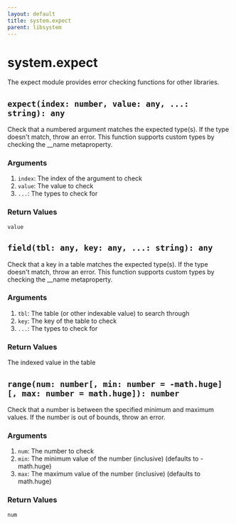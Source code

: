 ```yaml
---
layout: default
title: system.expect
parent: libsystem
---
```


# system.expect
The expect module provides error checking functions for other libraries.

## `expect(index: number, value: any, ...: string): any`
Check that a numbered argument matches the expected type(s).  If the type
 doesn't match, throw an error.
 This function supports custom types by checking the __name metaproperty.

### Arguments
1. `index`: The index of the argument to check
2. `value`: The value to check
3. `...`: The types to check for

### Return Values
`value`

## `field(tbl: any, key: any, ...: string): any`
Check that a key in a table matches the expected type(s).  If the type
 doesn't match, throw an error.
 This function supports custom types by checking the __name metaproperty.

### Arguments
1. `tbl`: The table (or other indexable value) to search through
2. `key`: The key of the table to check
3. `...`: The types to check for

### Return Values
The indexed value in the table

## `range(num: number[, min: number = -math.huge][, max: number = math.huge]): number`
Check that a number is between the specified minimum and maximum values.  If
 the number is out of bounds, throw an error.

### Arguments
1. `num`: The number to check
2. `min`: The minimum value of the number (inclusive) (defaults to -math.huge)
3. `max`: The maximum value of the number (inclusive) (defaults to math.huge)

### Return Values
`num`

